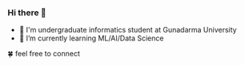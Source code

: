 ### Hi there 👋

- 🔭 I'm undergraduate informatics student at Gunadarma University
- 🌱 I’m currently learning ML/AI/Data Science


🍀 feel free to connect 

